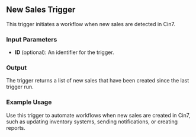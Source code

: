 ## New Sales Trigger

This trigger initiates a workflow when new sales are detected in Cin7.

### Input Parameters

- **ID** (optional): An identifier for the trigger.

### Output

The trigger returns a list of new sales that have been created since the last trigger run.

### Example Usage

Use this trigger to automate workflows when new sales are created in Cin7, such as updating inventory systems, sending notifications, or creating reports.